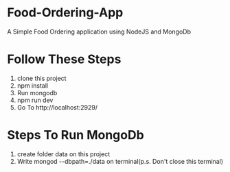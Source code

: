 # Food-Ordering-App
A Simple Food Ordering application using NodeJS and MongoDb

# Follow These Steps

1. clone this project
2. npm install
3. Run mongodb
4. npm run dev
5. Go To  http://localhost:2929/

# Steps To Run MongoDb

1. create folder data on this project
2. Write mongod --dbpath=./data on terminal(p.s. Don't close this terminal)
